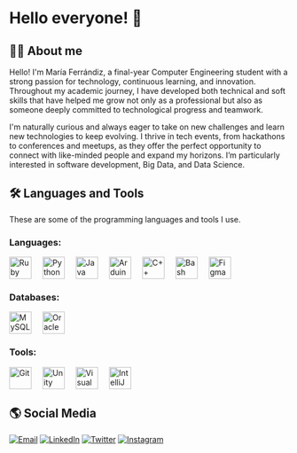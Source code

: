 # Hello everyone! 👋

## 👩‍💻 About me

Hello! I'm María Ferrándiz, a final-year Computer Engineering student with a strong passion for technology, continuous learning, and innovation. Throughout my academic journey, I have developed both technical and soft skills that have helped me grow not only as a professional but also as someone deeply committed to technological progress and teamwork.

I'm naturally curious and always eager to take on new challenges and learn new technologies to keep evolving. I thrive in tech events, from hackathons to conferences and meetups, as they offer the perfect opportunity to connect with like-minded people and expand my horizons. I’m particularly interested in software development, Big Data, and Data Science. 

## 🛠️ Languages and Tools

These are some of the programming languages ​​and tools I use.

### Languages:
<div style="display: flex; gap: 20px; align-items: center;">
  <!-- Ruby -->
  <a href="https://www.ruby-lang.org/en/" target="_blank" title="Ruby">
    <img src="https://cdn.jsdelivr.net/gh/devicons/devicon/icons/ruby/ruby-original.svg" alt="Ruby" width="40" />
  </a>
  <!-- Python -->
  <a href="https://www.python.org/" target="_blank" title="Python">
    <img src="https://cdn.jsdelivr.net/gh/devicons/devicon/icons/python/python-original.svg" alt="Python" width="40" />
  </a>
  <!-- Java -->
  <a href="https://www.java.com/en/" target="_blank" title="Java">
    <img src="https://cdn.jsdelivr.net/gh/devicons/devicon/icons/java/java-original.svg" alt="Java" width="40" />
  </a>
  <!-- Arduino -->
  <a href="https://www.arduino.cc/en/software" target="_blank" title="Arduino">
    <img src="https://cdn.jsdelivr.net/gh/devicons/devicon/icons/arduino/arduino-original.svg" alt="Arduino" width="40" />
  </a>
  <!-- C++ -->
  <a href="https://isocpp.org/" target="_blank" title="C++">
    <img src="https://cdn.jsdelivr.net/gh/devicons/devicon/icons/cplusplus/cplusplus-original.svg" alt="C++" width="40" />
  </a>
  <!-- Bash -->
  <a href="https://www.gnu.org/software/bash/" target="_blank" title="Bash">
    <img src="https://cdn.jsdelivr.net/gh/devicons/devicon/icons/bash/bash-original.svg" alt="Bash" width="40" />
  </a>
  <!-- Figma -->
  <a href="https://www.figma.com/" target="_blank" title="Figma">
    <img src="https://cdn.jsdelivr.net/gh/devicons/devicon/icons/figma/figma-original.svg" alt="Figma" width="40" />
  </a>
</div>

### Databases:
<div style="display: flex; gap: 20px; align-items: center;">
  <!-- MySQL -->
  <a href="https://www.mysql.com/" target="_blank" title="MySQL">
    <img src="https://cdn.jsdelivr.net/gh/devicons/devicon/icons/mysql/mysql-original.svg" alt="MySQL" width="40" />
  </a>
  <!-- Oracle SQL -->
  <a href="https://www.oracle.com/database/technologies/appdev/sql.html" target="_blank" title="Oracle SQL">
    <img src="https://cdn.jsdelivr.net/gh/devicons/devicon/icons/oracle/oracle-original.svg" alt="Oracle SQL" width="40" />
  </a>
</div>

### Tools:
<div style="display: flex; gap: 20px; align-items: center;">
  <!-- Git -->
  <a href="https://git-scm.com/" target="_blank" title="Git">
    <img src="https://cdn.jsdelivr.net/gh/devicons/devicon/icons/git/git-original.svg" alt="Git" width="40" />
  </a>
  <!-- Unity -->
  <a href="https://unity.com/" target="_blank" title="Unity">
    <img src="https://cdn.jsdelivr.net/gh/devicons/devicon/icons/unity/unity-original.svg" alt="Unity" width="40" />
  </a>
  <!-- Visual Studio Code -->
  <a href="https://code.visualstudio.com/" target="_blank" title="Visual Studio Code">
    <img src="https://cdn.jsdelivr.net/gh/devicons/devicon/icons/vscode/vscode-original.svg" alt="Visual Studio Code" width="40" />
  </a>
  <!-- IntelliJ IDEA -->
  <a href="https://www.jetbrains.com/idea/" target="_blank" title="IntelliJ IDEA">
    <img src="https://cdn.jsdelivr.net/gh/devicons/devicon/icons/intellij/intellij-original.svg" alt="IntelliJ IDEA" width="40" />
  </a>
</div>

## 🌎 Social Media

[![Email](https://img.shields.io/badge/-Email-eac8c8?style=flat&logo=gmail&logoColor=white)](mailto:mariaferrandizdiaz2003@gmail.com)
[![LinkedIn](https://img.shields.io/badge/-LinkedIn-ead9c8?style=flat&logo=linkedin&logoColor=white)](https://www.linkedin.com/in/mar%C3%ADa-ferr%C3%A1ndiz-d%C3%ADaz?utm_source=share&utm_campaign=share_via&utm_content=profile&utm_medium=ios_app)
[![Twitter](https://img.shields.io/badge/-X-f0f3d8?style=flat&logo=x&logoColor=white)](https://x.com/mariaferrandiiz)
[![Instagram](https://img.shields.io/badge/-Instagram-dcf3d8?style=flat&logo=instagram&logoColor=white)](https://instagram.com/mariaferrandiiz)
